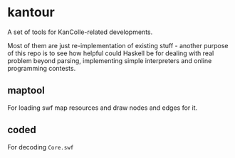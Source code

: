 # kantour

A set of tools for KanColle-related developments.

Most of them are just re-implementation of existing stuff - another purpose of this repo
is to see how helpful could Haskell be for dealing with real problem beyond parsing,
implementing simple interpreters and online programming contests.

## maptool

For loading swf map resources and draw nodes and edges for it.

## coded

For decoding `Core.swf`
